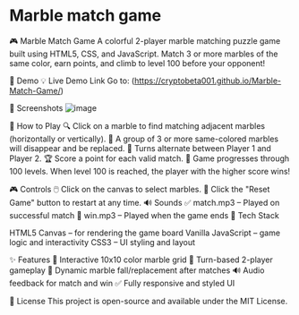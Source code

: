 # Marble match game

🎮 Marble Match Game
A colorful 2-player marble matching puzzle game built using HTML5, CSS, and JavaScript. Match 3 or more marbles of the same color, earn points, and climb to level 100 before your opponent!

🚀 Demo
💡 Live Demo Link Go to:
(https://cryptobeta001.github.io/Marble-Match-Game/)

📸 Screenshots
![image](https://github.com/user-attachments/assets/6f5920e4-29ac-48df-8d43-059c68308f24)

🧩 How to Play
🔍 Click on a marble to find matching adjacent marbles (horizontally or vertically).
🎯 A group of 3 or more same-colored marbles will disappear and be replaced.
🧠 Turns alternate between Player 1 and Player 2.
🏆 Score a point for each valid match.
🧱 Game progresses through 100 levels. When level 100 is reached, the player with the higher score wins!

🎮 Controls
🖱️ Click on the canvas to select marbles.
🔁 Click the "Reset Game" button to restart at any time.
🔊 Sounds
✅ match.mp3 – Played on successful match
🏁 win.mp3 – Played when the game ends
🧱 Tech Stack

HTML5 Canvas – for rendering the game board
Vanilla JavaScript – game logic and interactivity
CSS3 – UI styling and layout



✨ Features
🎨 Interactive 10x10 color marble grid
🧠 Turn-based 2-player gameplay
🔄 Dynamic marble fall/replacement after matches
🔊 Audio feedback for match and win
✅ Fully responsive and styled UI


📜 License
This project is open-source and available under the MIT License.
